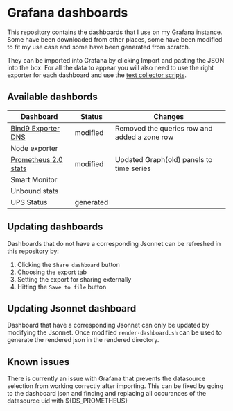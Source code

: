 # Grafana dashboards

This repository contains the dashboards that I use on my Grafana instance.
Some have been downloaded from other places, some have been modified to fit my use case and some have been generated from scratch.

They can be imported into Grafana by clicking Import and pasting the JSON into the box. For all the data to appear you will also need to use the right exporter for each dashboard and use the [text collector scripts](https://github.com/lavery98/text-collectors).

## Available dashbords
| Dashboard            | Status    | Changes |
| -------------------- | --------- | ------- |
| [Bind9 Exporter DNS](https://grafana.com/grafana/dashboards/12309-bind9-exporter-dns/) | modified | Removed the queries row and added a zone row |
| Node exporter        |           |         |
| [Prometheus 2.0 stats](https://grafana.com/grafana/dashboards/15489-prometheus-2-0-stats/) | modified | Updated Graph(old) panels to time series |
| Smart Monitor        |           |         |
| Unbound stats        |           |         |
| UPS Status           | generated |         |

## Updating dashboards
Dashboards that do not have a corresponding Jsonnet can be refreshed in this repository by:
1. Clicking the `Share dashboard` button
2. Choosing the export tab
3. Setting the export for sharing externally
4. Hitting the `Save to file` button

## Updating Jsonnet dashboard
Dashboard that have a corresponding Jsonnet can only be updated by modifying the Jsonnet.
Once modified `render-dashboard.sh` can be used to generate the rendered json in the rendered directory.

## Known issues
There is currently an issue with Grafana that prevents the datasource selection from working correctly after importing. This can be fixed by going to the dashboard json and finding and replacing all occurances of the datasource uid with ${DS_PROMETHEUS}